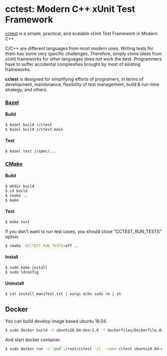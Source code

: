 # cctest: Modern C++ xUnit Test Framework

[cctest](http://github.com/wisdomcoda/cctest) is a simple, practical, and scalable xUnit Test Framework in Modern C++.

C/C++ are different languages from most modern ones. Writing tests for them has some very specific challenges. Therefore, simply clone ideas from xUnit frameworks for other languages does not work the best. Programmers have to suffer accidental complexities brought by most of existing frameworks.

**cctest** is designed for simplifying efforts of programers, in terms of development, maintenance, flexibility of test management, build & run-time strategy, and others.

### [Bazel](https://www.bazel.build)

#### Build

```bash
$ bazel build //ctest
$ bazel build //ctest:main
```

#### Test

```bash
$ bazel test //spec/...
```

### [CMake](https://www.cmake.org)

#### Build

```bash
$ mkdir build
$ cd build
$ cmake .. 
$ make
```

#### Test

```bash
$ make test
```

If you don't want to run test cases, you should close "CCTEST_RUN_TESTS" option.

```bash
$ cmake -DCCTEST_RUN_TESTS=off ..
```

#### Install

```bash
$ sudo make install
$ sudo ldconfig
```

#### Uninstall

```bash
$ cat install_manifest.txt | xargs echo sudo rm | sh
```

## Docker

You can build develop image based ubuntu 18.04.

```bash
$ sudo docker build -t ubuntu18.04-dev:1.0 -f dockerfiles/Dockerfile.devel .
```

And start docker container.

```bash
$ sudo docker run -v `pwd`:/root/cctest -it --name cctest ubuntu18.04-dev:1.0
```
